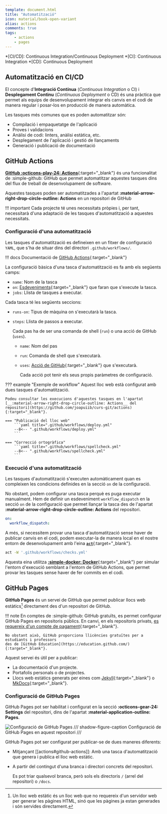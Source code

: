 ```yaml
---
template: document.html
title: "Automatització"
icon: material/book-open-variant
alias: actions
comments: true
tags:
    - actions
    - pages
---
```


*[CI/CD]: Continuous Integration/Continuous Deployment
*[CI]: Continuous Integration
*[CD]: Continuous Deployment

## Automatització en CI/CD
El concepte d'__Integració Contínua__ (_Continuous Integration_ o CI) i
__Desplegament Continu__ (_Continuous Deployment_ o CD) és una pràctica
que permet als equips de desenvolupament integrar els canvis en el codi
de manera regular i posar-los en producció de manera automàtica.

Les tasques més comunes que es poden automatitzar són:

- Compilació i empaquetatge de l'aplicació
- Proves i validacions
- Anàlisi de codi: linters, anàlisi estàtica, etc.
- Desplegament de l'aplicació i gestió de llançaments
- Generació i publicació de documentació

## GitHub Actions

[__GitHub :octicons-play-24: Actions__](https://github.com/features/actions){:target="_blank"}
és una funcionalitat de :simple-github: GitHub que permet automatitzar
aquestes tasques dins del flux de treball de desenvolupament de software.

Aquestes tasques poden ser automatitzades a l'apartat __:material-arrow-right-drop-circle-outline: Actions__
en un repositori de GitHub

!!! important
    Cada projecte té unes necessitats pròpies i, per tant, necessitarà d'una adaptació
    de les tasques d'automatització a aquestes necessitats.


### Configuració d'una automatització

Les tasques d'automatització es defineixen en un fitxer de configuració `YAML`,
que s'ha de situar dins del directori `.github/workflows/`.

!!! docs
    Documentació de [GitHub Actions](https://docs.github.com/en/actions/writing-workflows/quickstart){:target="_blank"}


La configuració bàsica d'una tasca d'automatització es fa amb els següents camps:

- `name`: Nom de la tasca
- `on`: [Esdeveniments](https://docs.github.com/en/actions/writing-workflows/choosing-when-your-workflow-runs/triggering-a-workflow){:target="_blank"}
    que faran que s'execute la tasca.
- `jobs`: Llista de tasques a executar.

Cada tasca té les següents seccions:

- `runs-on`: Tipus de màquina on s'executarà la tasca.
- `steps`: Llista de passos a executar.
    
    Cada pas ha de ser una comanda de shell (`run`) o una acció de GitHub (`uses`).

    - `name`: Nom del pas
    - `run`: Comanda de shell que s'executarà.
    - `uses`: [Acció de GitHub](https://github.com/marketplace?type=actions){:target="_blank"} que s'executarà.

        Cada acció pot tenir els seus propis paràmetres de configuració.

??? example "Exemple de workflow"
    Aquest lloc web està configurat amb dues tasques d'automatització.

    Podeu consultar les execucions d'aquestes tasques en l'apartat
    [__:material-arrow-right-drop-circle-outline: Actions__ del repositori](https://github.com/joapuiib/curs-git/actions){:target="_blank"}.

    === "Publicació del lloc web"
        ```yaml title=".github/workflows/deploy.yml"
        --8<-- ".github/workflows/deploy.yml"
        ```

    === "Correcció ortogràfica"
        ```yaml title=".github/workflows/spellcheck.yml"
        --8<-- ".github/workflows/spellcheck.yml"
        ```

### Execució d'una automatització
Les tasques d'automatització s'executen automàticament
quan es compleixen les condicions definides en la secció `on`
de la configuració.

No obstant, podem configurar una tasca perquè es puga executar manualment.
Hem de definir un esdeveniment `workflow_dispatch` en la secció `on` de la configuració
que permet llançar la tasca des de l'apartat __:material-arrow-right-drop-circle-outline: Actions__
del repositori.

```yaml
on:
  workflow_dispatch:
```

A més, si necessitem provar una tasca d'automatització
sense haver de publicar canvis en el codi,
podem executar-la de manera local en el nostre entorn de desenvolupament
amb l'eina [__`act`__](https://nektosact.com/){:target="_blank"}.

```bash
act -W '.github/workflows/checks.yml'
```

Aquesta eina utilitza [__:simple-docker: Docker__](https://www.docker.com/){:target="_blank"}
per simular l'entorn d'execució
semblant a l'entorn de GitHub Actions, que permet provar les tasques
sense haver de fer commits en el codi.

## GitHub Pages
__GitHub Pages__ és un servei de GitHub que permet publicar llocs web
estàtics[^1] directament des d'un repositori de GitHub.

!!! note
    En comptes de :simple-github: GitHub gratuïts, es permet configurar
    GitHub Pages en repositoris públics. En canvi,
    en els repositoris privats, [es requereix d'un compte de pagament](https://docs.github.com/en/pages/getting-started-with-github-pages/about-github-pages){:target="_blank"}.

    No obstant això, GitHub proporciona llicències gratuïtes per a estudiants i professors
    des de [GitHub Education](https://education.github.com/){:target="_blank"}.

Aquest servei és útil per a publicar:

- La documentació d'un projecte.
- Portafolis personals o de projectes.
- Llocs web estàtics generats per eines com [Jekyll](https://jekyllrb.com/){:target="_blank"} o [MkDocs](https://www.mkdocs.org/){:target="_blank"}.


### Configuració de GitHub Pages
GitHub Pages pot ser habilitat i configurat en la secció __:octicons-gear-24: Settings__ del repositori,
dins de l'apartat __:material-application-outline: Pages__.

![Configuració de GitHub Pages](./img/actions/pages.png)
/// shadow-figure-caption
Configuració de GitHub Pages en aquest repositori
///

GitHub Pages pot ser configurat per publicar-se de dues maneres diferents:

- Mitjançant [[actions#github-actions]]: Amb una tasca d'automatització
    que genera i publica el lloc web estàtic.
- A partir del contingut d'una branca i directori concrets del repositori.

    Es pot triar qualsevol branca, però sols els directoris `/` (arrel del repositori)
    o `/docs`.

[^1]: Un lloc web estàtic és un lloc web que no requereix d'un servidor web
    per generar les pàgines HTML, sinó que les pàgines ja estan generades
    i són servides directament.
